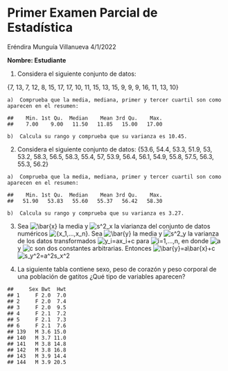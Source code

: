 Primer Examen Parcial de Estadística
================
Eréndira Munguía Villanueva
4/1/2022

**Nombre: Estudiante**

1.  Considera el siguiente conjunto de datos:

{7, 13, 7, 12, 8, 15, 17, 17, 10, 11, 15, 13, 15, 9, 9, 9, 16, 11, 13,
10}

    a)  Comprueba que la media, mediana, primer y tercer cuartil son como
    aparecen en el resumen:

<!-- -->

    ##    Min. 1st Qu.  Median    Mean 3rd Qu.    Max. 
    ##    7.00    9.00   11.50   11.85   15.00   17.00

    b)  Calcula su rango y comprueba que su varianza es 10.45.

<!-- -->

2.  Considera el siguiente conjunto de datos: {53.6, 54.4, 53.3, 51.9,
    53, 53.2, 58.3, 56.5, 58.3, 55.4, 57, 53.9, 56.4, 56.1, 54.9, 55.8,
    57.5, 56.3, 55.3, 56.2}

<!-- -->

    a)  Comprueba que la media, mediana, primer y tercer cuartil son como
    aparecen en el resumen:

<!-- -->

    ##    Min. 1st Qu.  Median    Mean 3rd Qu.    Max. 
    ##   51.90   53.83   55.60   55.37   56.42   58.30

    b)  Calcula su rango y comprueba que su varianza es 3.27.

<!-- -->

3.  Sea
    ![\\bar{x}](https://latex.codecogs.com/png.image?%5Cdpi%7B110%7D&space;%5Cbg_white&space;%5Cbar%7Bx%7D "\bar{x}")
    la media y
    ![s^2\_x](https://latex.codecogs.com/png.image?%5Cdpi%7B110%7D&space;%5Cbg_white&space;s%5E2_x "s^2_x")
    la viarianza del conjunto de datos numéricos
    ![{x\_1,...,x\_n}](https://latex.codecogs.com/png.image?%5Cdpi%7B110%7D&space;%5Cbg_white&space;%7Bx_1%2C...%2Cx_n%7D "{x_1,...,x_n}").
    Sea
    ![\\bar{y}](https://latex.codecogs.com/png.image?%5Cdpi%7B110%7D&space;%5Cbg_white&space;%5Cbar%7By%7D "\bar{y}")
    la media y
    ![s^2\_y](https://latex.codecogs.com/png.image?%5Cdpi%7B110%7D&space;%5Cbg_white&space;s%5E2_y "s^2_y")
    la varianza de los datos transformados
    ![y\_i=ax\_i+c](https://latex.codecogs.com/png.image?%5Cdpi%7B110%7D&space;%5Cbg_white&space;y_i%3Dax_i%2Bc "y_i=ax_i+c")
    para
    ![i=1,...,n](https://latex.codecogs.com/png.image?%5Cdpi%7B110%7D&space;%5Cbg_white&space;i%3D1%2C...%2Cn "i=1,...,n"),
    en donde
    ![a](https://latex.codecogs.com/png.image?%5Cdpi%7B110%7D&space;%5Cbg_white&space;a "a")
    y
    ![c](https://latex.codecogs.com/png.image?%5Cdpi%7B110%7D&space;%5Cbg_white&space;c "c")
    son dos constantes arbitrarias. Entonces
        ![\\bar{y}=a\\bar{x}+c](https://latex.codecogs.com/png.image?%5Cdpi%7B110%7D&space;%5Cbg_white&space;%5Cbar%7By%7D%3Da%5Cbar%7Bx%7D%2Bc "\bar{y}=a\bar{x}+c")
        ![s\_y^2=a^2s\_x^2](https://latex.codecogs.com/png.image?%5Cdpi%7B110%7D&space;%5Cbg_white&space;s_y%5E2%3Da%5E2s_x%5E2 "s_y^2=a^2s_x^2")

<!-- -->

4.  La siguiente tabla contiene sexo, peso de corazón y peso corporal de
    una población de gatitos ¿Qué tipo de variables aparecen?

<!-- -->

    ##     Sex Bwt  Hwt
    ## 1     F 2.0  7.0
    ## 2     F 2.0  7.4
    ## 3     F 2.0  9.5
    ## 4     F 2.1  7.2
    ## 5     F 2.1  7.3
    ## 6     F 2.1  7.6
    ## 139   M 3.6 15.0
    ## 140   M 3.7 11.0
    ## 141   M 3.8 14.8
    ## 142   M 3.8 16.8
    ## 143   M 3.9 14.4
    ## 144   M 3.9 20.5
